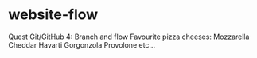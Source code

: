 # website-flow
Quest Git/GitHub 4: Branch and flow
Favourite pizza cheeses:
Mozzarella
Cheddar
Havarti
Gorgonzola
Provolone
etc...
